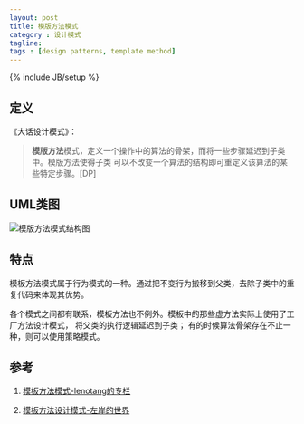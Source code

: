 ```yaml
---
layout: post
title: 模版方法模式
category : 设计模式
tagline:
tags : [design patterns, template method]
---
```

{% include JB/setup %}

## 定义

《大话设计模式》：

>**模版方法**模式，定义一个操作中的算法的骨架，而将一些步骤延迟到子类中。模版方法使得子类
可以不改变一个算法的结构即可重定义该算法的某些特定步骤。[DP]

## UML类图

![模版方法模式结构图](http://p.blog.csdn.net/images/p_blog_csdn_net/lenotang/EntryImages/20080911/8c7d65ea9a3a41b7a2aa58eea79346d3.jpg)

## 特点

模板方法模式属于行为模式的一种。通过把不变行为搬移到父类，去除子类中的重复代码来体现其优势。

各个模式之间都有联系，模板方法也不例外。模板中的那些虚方法实际上使用了工厂方法设计模式，
将父类的执行逻辑延迟到子类；
有的时候算法骨架存在不止一种，则可以使用策略模式。

## 参考

1. [模板方法模式-lenotang的专栏](http://blog.csdn.net/lenotang/article/details/2911246)

2. [模板方法设计模式-左岸的世界](http://blog.sina.com.cn/s/blog_7001e3e30100ncs6.html)
